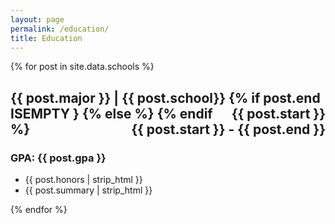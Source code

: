 ```yaml
---
layout: page
permalink: /education/
title: Education
---
```



<div class="posts">
  {% for post in site.data.schools %}
  <section class="post-entry">
    <h2 class="post-title">
    <p style="text-align:left;">
        {{ post.major }} | {{ post.school}}
        {% if post.end ISEMPTY }
        <span style="float:right;">{{ post.start }}</span>
        {% else %}
        <span style="float:right;">{{ post.start }} - {{ post.end }}</span>
        {% endif %}
        </p>
    </h2>
    <h3 class = "post-subheading">
    <a>
        GPA: {{ post.gpa }}
    </a>
    </h3>
    <ul>
    <li>{{ post.honors | strip_html }}</li>
    <li>{{ post.summary | strip_html }}</li>
    </ul>
  </section>
  {% endfor %}

</div>
